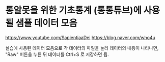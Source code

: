 # 통알못을 위한 기초통계 (통통튜브)에 사용될 샘플 데이터 모음

https://www.youtube.com/SapientiaaDei
https://blog.naver.com/who4u

실습에 사용된 데이터 모음으로 각 데이터의 파일을 눌러 데이터의 내용이 나타나면, "Raw" 버튼을 누른 뒤 데이터를 Ctrl+S 로 저장하면 됨.

